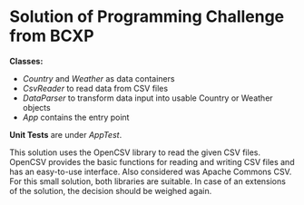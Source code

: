 # Solution of Programming Challenge from BCXP
**Classes:** 
- _Country_ and _Weather_ as data containers
- _CsvReader_ to read data from CSV files 
- _DataParser_ to transform data input into usable Country or Weather objects
- _App_ contains the entry point
 
**Unit Tests** are under _AppTest_.

This solution uses the OpenCSV library to read the given CSV files. OpenCSV provides the basic functions for reading and writing CSV files and has an easy-to-use interface. Also considered was Apache Commons CSV. For this small solution, both libraries are suitable. In case of an extensions of the solution, the decision should be weighed again.
